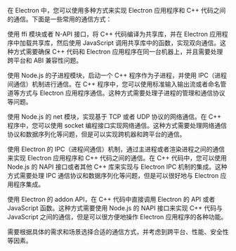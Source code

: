 在 Electron 中，您可以使用多种方式来实现 Electron 应用程序和 C++ 代码之间的通信。下面是一些常用的通信方式：

使用 ffi 模块或者 N-API 接口，将 C++ 代码编译为共享库，并在 Electron 应用程序中加载共享库，然后使用 JavaScript 调用共享库中的函数，实现双向通信。这种方式需要确保 C++ 代码和 Electron 应用程序在同一台机器上，并且需要处理跨平台和 ABI 兼容性问题。

使用 Node.js 的子进程模块，启动一个 C++ 程序作为子进程，并使用 IPC（进程间通信）机制进行通信。在 C++ 程序中，您可以使用标准输入输出流或者命名管道等方式与 Electron 应用程序通信。这种方式需要处理子进程的管理和通信协议等问题。

使用 Node.js 的 net 模块，实现基于 TCP 或者 UDP 协议的网络通信。在 C++ 程序中，您可以使用 socket 编程接口实现网络通信。这种方式需要处理网络通信协议和数据序列化等问题，但是可以实现跨机器和跨平台的通信。

使用 Electron 的 IPC（进程间通信）机制，通过主进程或者渲染进程之间的通信来实现 Electron 应用程序和 C++ 代码之间的通信。在 C++ 代码中，您可以使用 Node.js 的 NAPI 接口或者其他 C++ 库来实现与 Electron IPC 机制的集成。这种方式需要处理 IPC 通信协议和数据序列化等问题，但是可以很好地与 Electron 应用程序集成。

使用 Electron 的 addon API，在 C++ 代码中直接调用 Electron 的 API 或者 JavaScript 函数。这种方式需要使用 Node.js 的 NAPI 接口来实现 C++ 代码与 JavaScript 之间的通信，但是可以很方便地操作 Electron 应用程序的各种功能。

需要根据具体的需求和场景选择合适的通信方式，并考虑到跨平台、性能、安全性等因素。